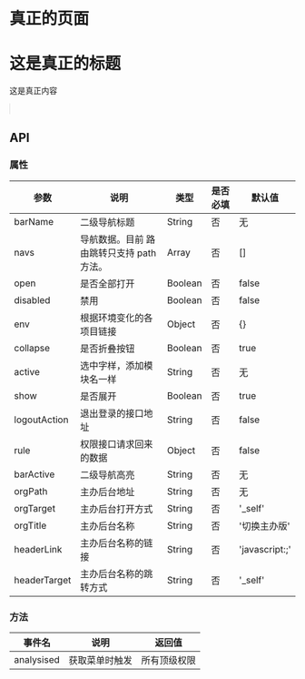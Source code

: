 # 真正的页面

<w-layout menuTitle="李红星" orgPath="https://www.evente.cn" logo="https://2img.evente.cn/04/73/9c/da50756ce5f737490c1beb1cb9.jpg" :menus="menuTestRule" class="demo" logoutAction="https://www.easy-mock.com/mock/5ab386ecca15e11ded65b593/chinese/getLoginOutCallBackUrl" :navs="barTestRule" barName="二级导航" :show="true" headerLink="https://www.evente.cn" headerTarget="_blank">
  <h1>这是真正的标题</h1>
  <p>这是真正内容</p>
</w-layout>

## API

### 属性

|参数|说明|类型|是否必填|默认值|
|---|----|---|-------|-----|
|barName|二级导航标题|String|否|无|
|navs|导航数据。目前 路由跳转只支持 path 方法。|Array|否|[]|
|open|是否全部打开|Boolean|否|false|
|disabled|禁用|Boolean|否|false|
|env|根据环境变化的各项目链接|Object|否|{}|
|collapse|是否折叠按钮|Boolean|否|true|
|active|选中字样，添加模块名一样|String|否|无|
|show|是否展开|Boolean|否|true|
|logoutAction|退出登录的接口地址|String|否|false|
|rule|权限接口请求回来的数据|Object|否|false|
|barActive|二级导航高亮|String|否|无|
|orgPath|主办后台地址|String|否|无|
|orgTarget|主办后台打开方式|String|否|'_self'|
|orgTitle|主办后台名称|String|否|'切换主办版'|
|headerLink|主办后台名称的链接|String|否|'javascript:;'|
|headerTarget|主办后台名称的跳转方式|String|否|'_self'|

### 方法

|事件名|说明|返回值|
|---|------|-----|
|analysised|获取菜单时触发|所有顶级权限|

<script>
import WLayout from '../emmenudtbtion/core/layout/Layout';
//  权限测试数据
import menuTestRule from './menudata';
//  二级白色导航测试数据
import barTestRule from './barDatas';
//  环境地址配置
import envConf from './env';

export default {
  data() {
    return {
      env: envConf.production,
      barTestRule,
      menuTestRule,
    };
  },
  components: {
    WLayout,
  },
  mounted() {
    this.barTestRule.splice(2, 0, {
        title: '服务订购',
        child: [
          {
            title: '服务订购',
            to: {
              path: '/service',
            },
          }
        ],
      });
      console.log(barTestRule, 'barTestRule');
  },
  methods: {
  },
}
</script>

<style lang="scss">
@import '../emmenudtbtion/assets/css/layout.scss';
@import '../emmenudtbtion/assets/css/menu.scss';
@import '../emmenudtbtion/assets/css/bar.scss';

.demo {
  position: relative;
  height: 657px;
  border: 1px solid #dcdcdc;
  border-left: none;

  & .wd-menu-warp {
    position: absolute;
  }

  & .wd-bar {
    position: relative;
  }

  & .wd-layout-main {
    height: 100%;
  }
}
</style>
